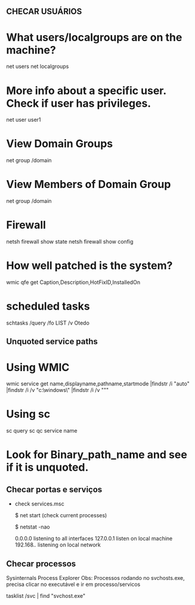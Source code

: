 ## CHECAR USUÁRIOS

# What users/localgroups are on the machine?
net users
net localgroups

# More info about a specific user. Check if user has privileges.
net user user1

# View Domain Groups
net group /domain

# View Members of Domain Group
net group /domain <Group Name>

# Firewall
netsh firewall show state
netsh firewall show config

# How well patched is the system?
wmic qfe get Caption,Description,HotFixID,InstalledOn


# scheduled tasks

schtasks /query /fo LIST /v
Otedo

## Unquoted service paths

# Using WMIC
wmic service get name,displayname,pathname,startmode |findstr /i "auto" |findstr /i /v "c:\windows\\" |findstr /i /v """

# Using sc
sc query
sc qc service name

# Look for Binary_path_name and see if it is unquoted.

## Checar portas e serviços

- check services.msc

  $ net start (check current processes)

  $ netstat -nao
  
  0.0.0.0 listening to all interfaces
  127.0.0.1 listen on local machine
  192.168.*.* listening on local network

## Checar processos 

Sysinternals Process Explorer 
Obs: Processos rodando no svchosts.exe, precisa clicar no executável e ir em processo/servicos

tasklist /svc | find "svchost.exe"



